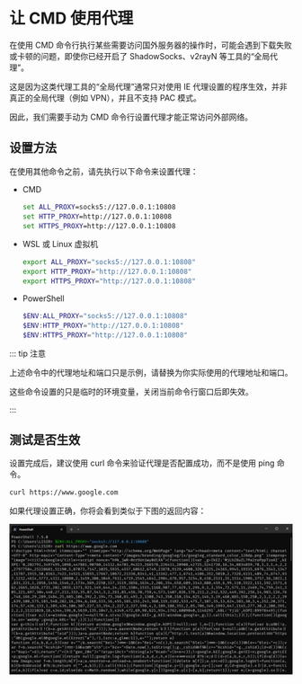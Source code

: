 # 让 CMD 使用代理

在使用 CMD 命令行执行某些需要访问国外服务器的操作时，可能会遇到下载失败或卡顿的问题，即使你已经开启了 ShadowSocks、v2rayN 等工具的“全局代理”。

这是因为这类代理工具的“全局代理”通常只对使用 IE 代理设置的程序生效，并非真正的全局代理（例如 VPN），并且不支持 PAC 模式。

因此，我们需要手动为 CMD 命令行设置代理才能正常访问外部网络。

## 设置方法

在使用其他命令之前，请先执行以下命令来设置代理：

- CMD

  ```cmd
  set ALL_PROXY=socks5://127.0.0.1:10808
  set HTTP_PROXY=http://127.0.0.1:10808
  set HTTPS_PROXY=http://127.0.0.1:10808
  ```

- WSL 或 Linux 虚拟机

  ```bash
  export ALL_PROXY="socks5://127.0.0.1:10808"
  export HTTP_PROXY="http://127.0.0.1:10808"
  export HTTPS_PROXY="http://127.0.0.1:10808"
  ```

- PowerShell

  ```powershell
  $ENV:ALL_PROXY="socks5://127.0.0.1:10808"
  $ENV:HTTP_PROXY="http://127.0.0.1:10808"
  $ENV:HTTPS_PROXY="http://127.0.0.1:10808"
  ```

::: tip 注意

上述命令中的代理地址和端口只是示例，请替换为你实际使用的代理地址和端口。

这些命令设置的只是临时的环境变量，关闭当前命令行窗口后即失效。

:::

## 测试是否生效

设置完成后，建议使用 curl 命令来验证代理是否配置成功，而不是使用 ping 命令。

```bash
curl https://www.google.com
```

如果代理设置正确，你将会看到类似于下图的返回内容：

![](./assets/000.png)
